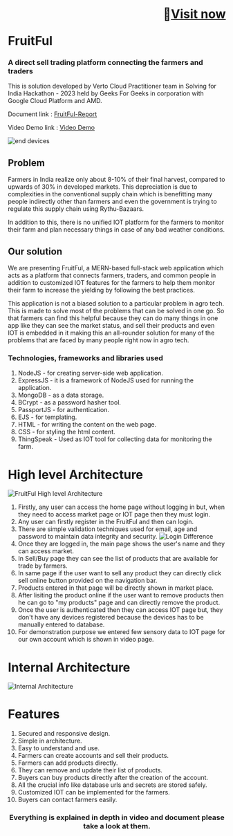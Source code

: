 
# <p align="right">🚀<a  target = "_blank" href = "https://github.com/sanjay-72/SFI-VertoCloudPractitioner/">Visit now</a></p> FruitFul

### A direct sell trading platform connecting the farmers and traders
This is solution developed by Verto Cloud Practitioner team in Solving for India Hackathon - 2023 held by Geeks For Geeks in corporation with Google 
Cloud Platform and AMD.

Document link : <a href="https://docs.google.com/document/d/1y9t6MsnguiRjqG6XbdPPva-CGq5xhKVKIHsgqhPy3H4/edit?usp=sharing">FruitFul-Report</a>

Video Demo link : <a href="https://youtu.be/qQHeBLEP7Ck">Video Demo</a>

![end devices](https://user-images.githubusercontent.com/94420508/229655286-cca22d3c-75dd-469d-a581-bbed0687e9c7.jpg)

## Problem
Farmers in India realize only about 8-10% of their final harvest, compared to upwards of 30% in developed markets. This depreciation is due to complexities in the 
conventional supply chain which is benefitting many people indirectly other than farmers and even the government is trying to regulate this supply chain 
using Rythu-Bazaars. 

In addition to this, there is no unified IOT platform for the farmers to monitor their farm and plan necessary things in case of any bad weather conditions. 

## Our solution

We are presenting FruitFul, a MERN-based full-stack web application which acts as a platform that connects farmers, traders, and common people in addition to 
customized IOT features for the farmers to help them monitor their farm to increase the yielding by following the best practices.

This application is not a biased solution to a particular problem in agro tech. This is made to solve most of the problems that can be solved in one go. So that 
farmers can find this helpful because they can do many things in one app like they can see the market status, and sell their products and even IOT is embedded 
in it making this an all-rounder solution for many of the problems that are faced by many people right now in agro tech.

### Technologies, frameworks and libraries used
1. NodeJS - for creating server-side web application.
2. ExpressJS - it is a framework of NodeJS used for running the application.
3. MongoDB - as a data storage.
4. BCrypt - as a password hasher tool.
5. PassportJS - for authentication.
6. EJS - for templating.
7. HTML - for writing the content on the web page.
8. CSS - for styling the html content.
9. ThingSpeak - Used as IOT tool for collecting data for monitoring the farm.


# High level Architecture

![FruitFul High level Architecture](https://user-images.githubusercontent.com/94420508/229657895-0a7a6111-f802-4668-9a53-e20b041eaf94.jpeg)

1. Firstly, any user can access the home page without logging in but, when they need to access market page or IOT page then they must login.
2. Any user can firstly register in the FruitFul and then can login.
3. There are simple validation techniques used for email, age and password to maintain data integrity and security. ![Login Difference](https://user-images.githubusercontent.com/94420508/229661705-51506c3e-c829-4ca7-a55b-c41ca506ebbf.jpeg)
4. Once they are logged in, the main page shows the user's name and they can access market. 
5. In Sell/Buy page they can see the list of products that are available for trade by farmers.
6. In same page if the user want to sell any product they can directly click sell online button provided on the navigation bar.
7. Products entered in that page will be directly shown in market place.
8. After lisiting the product online if the user want to remove products then he can go to "my products" page and can directly remove the product.
9. Once the user is authenticated then they can access IOT page but, they don't have any devices registered because the devices has to be manually entered to database.
10. For demonstration purpose we entered few sensory data to IOT page for our own account which is shown in video page.

# Internal Architecture

![Internal Architecture](https://user-images.githubusercontent.com/94420508/229662738-f091086f-cec3-4030-893e-eea576ae7b2e.jpeg)

# Features
1. Secured and responsive design.
2. Simple in architecture.
3. Easy to understand and use.
4. Farmers can create accounts and sell their products.
5. Farmers can add products directly.
6. They can remove and update their list of products.
7. Buyers can buy products directly after the creation of the account.
8. All the crucial info like database urls and secrets are stored safely.
9. Customized IOT can be implemented for the farmers.
10. Buyers can contact farmers easily.


### <p align="center">Everything is explained in depth in video and document please take a look at them.</p>
